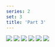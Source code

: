 ```yaml
---
series: 2
set: 3
title: 'Part 3'
---
```


![](../../../../assets/pelen-purul/part-3/pelen20.jpg)
![](../../../../assets/pelen-purul/part-3/pelen21.jpg)
![](../../../../assets/pelen-purul/part-3/pelen22.jpg)
![](../../../../assets/pelen-purul/part-3/pelen23.jpg)
![](../../../../assets/pelen-purul/part-3/pelen24.jpg)
![](../../../../assets/pelen-purul/part-3/pelen25.jpg)